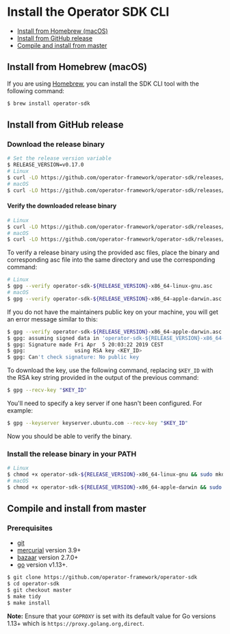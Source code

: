 # Install the Operator SDK CLI

- [Install from Homebrew (macOS)](#install-from-homebrew-macos)
- [Install from GitHub release](#install-from-github-release)
- [Compile and install from master](#compile-and-install-from-master)

## Install from Homebrew (macOS)

If you are using [Homebrew][homebrew_tool], you can install the SDK CLI tool with the following command:

```sh
$ brew install operator-sdk
```

## Install from GitHub release

### Download the release binary

```sh
# Set the release version variable
$ RELEASE_VERSION=v0.17.0
# Linux
$ curl -LO https://github.com/operator-framework/operator-sdk/releases/download/${RELEASE_VERSION}/operator-sdk-${RELEASE_VERSION}-x86_64-linux-gnu
# macOS
$ curl -LO https://github.com/operator-framework/operator-sdk/releases/download/${RELEASE_VERSION}/operator-sdk-${RELEASE_VERSION}-x86_64-apple-darwin
```

#### Verify the downloaded release binary

```sh
# Linux
$ curl -LO https://github.com/operator-framework/operator-sdk/releases/download/${RELEASE_VERSION}/operator-sdk-${RELEASE_VERSION}-x86_64-linux-gnu.asc
# macOS
$ curl -LO https://github.com/operator-framework/operator-sdk/releases/download/${RELEASE_VERSION}/operator-sdk-${RELEASE_VERSION}-x86_64-apple-darwin.asc
```

To verify a release binary using the provided asc files, place the binary and corresponding asc file into the same directory and use the corresponding command:

```sh
# Linux
$ gpg --verify operator-sdk-${RELEASE_VERSION}-x86_64-linux-gnu.asc
# macOS
$ gpg --verify operator-sdk-${RELEASE_VERSION}-x86_64-apple-darwin.asc
```

If you do not have the maintainers public key on your machine, you will get an error message similar to this:

```sh
$ gpg --verify operator-sdk-${RELEASE_VERSION}-x86_64-apple-darwin.asc
$ gpg: assuming signed data in 'operator-sdk-${RELEASE_VERSION}-x86_64-apple-darwin'
$ gpg: Signature made Fri Apr  5 20:03:22 2019 CEST
$ gpg:                using RSA key <KEY_ID>
$ gpg: Can't check signature: No public key
```

To download the key, use the following command, replacing `$KEY_ID` with the RSA key string provided in the output of the previous command:

```sh
$ gpg --recv-key "$KEY_ID"
```

You'll need to specify a key server if one hasn't been configured. For example:

```sh
$ gpg --keyserver keyserver.ubuntu.com --recv-key "$KEY_ID"
```

Now you should be able to verify the binary.

### Install the release binary in your PATH

```sh
# Linux
$ chmod +x operator-sdk-${RELEASE_VERSION}-x86_64-linux-gnu && sudo mkdir -p /usr/local/bin/ && sudo cp operator-sdk-${RELEASE_VERSION}-x86_64-linux-gnu /usr/local/bin/operator-sdk && rm operator-sdk-${RELEASE_VERSION}-x86_64-linux-gnu
# macOS
$ chmod +x operator-sdk-${RELEASE_VERSION}-x86_64-apple-darwin && sudo mkdir -p /usr/local/bin/ && sudo cp operator-sdk-${RELEASE_VERSION}-x86_64-apple-darwin /usr/local/bin/operator-sdk && rm operator-sdk-${RELEASE_VERSION}-x86_64-apple-darwin
```

## Compile and install from master

### Prerequisites

- [git][git_tool]
- [mercurial][mercurial_tool] version 3.9+
- [bazaar][bazaar_tool] version 2.7.0+
- [go][go_tool] version v1.13+.

```sh
$ git clone https://github.com/operator-framework/operator-sdk
$ cd operator-sdk
$ git checkout master
$ make tidy
$ make install
```

**Note:** Ensure that your `GOPROXY` is set with its default value for Go
versions 1.13+ which is `https://proxy.golang.org,direct`.

[homebrew_tool]:https://brew.sh/
[git_tool]:https://git-scm.com/downloads
[mercurial_tool]:https://www.mercurial-scm.org/downloads
[bazaar_tool]:http://wiki.bazaar.canonical.com/Download
[go_tool]:https://golang.org/dl/
